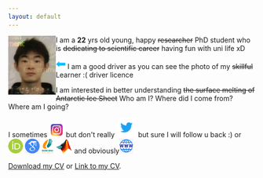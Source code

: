 ```yaml
---
layout: default
---
```


<img align="left" src="/assets/yz.png" style="max-height: 120px"> 

I am a **22** yrs old young, happy ~~researcher~~ PhD student who is ~~dedicating to scientific career~~ having fun with uni life xD

<img src="/assets/arrowleft.png" style="max-height: 20px"> I am a good driver as you can see the photo of my ~~skillful~~ Learner :( driver licence 

I am interested in better understanding ~~the surface melting of Antarctic Ice Sheet~~ Who am I? Where did I come from? Where am I going?

I sometimes  [<img src="/assets/ins.png" style="max-height: 30px">](https://www.instagram.com/yaowenzzzzzzz)  but don't really [<img src="/assets/twitter.png" style="max-height: 40px">](https://twitter.com/yaowen_zheng) but sure I will follow u back :) or [<img src="/assets/orcid.png" style="max-height: 30px">](https://orcid.org/0000-0003-3818-3474)  [<img src="/assets/google.png" style="max-height: 30px">](https://scholar.google.com/citations?user=w7QSzrsAAAAJ&hl=en) [<img src="/assets/badmintonaus.png" style="max-height: 30px">](https://www.tournamentsoftware.com/ranking/player.aspx?id=25328&player=4569748) [<img src="/assets/matlab.png" style="max-height: 30px">](https://www.mathworks.com/matlabcentral/profile/authors/20240224?s_tid=gn_comm) and obviously[<img src="/assets/website.png" style="max-height: 30px">](https://yaowen-zheng.com)

<a href="assets/YZ_CV.pdf">Download my CV</a> or [Link to my CV](./cv.html). 



